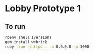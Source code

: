 # Lobby Prototype 1

## To run

```sh
rbenv shell {version}
gem install webrick
ruby -run -ehttpd . -b 0.0.0.0 -p 3000
```
